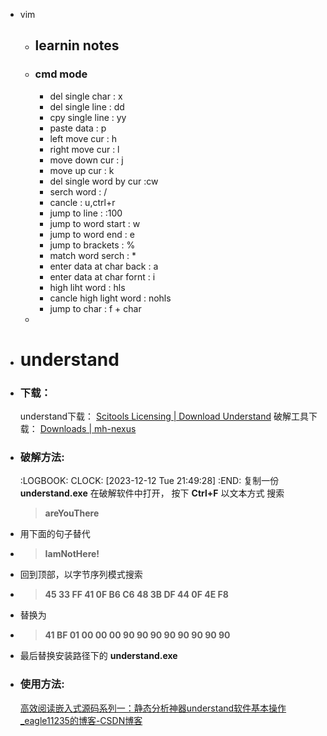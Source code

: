 - vim
	- ## learnin notes
	- ### cmd mode
		- del single char : x
		- del single line : dd
		- cpy single line : yy
		- paste data      : p
		- left move cur   : h
		- right move cur  : l
		- move down cur   : j
		- move up cur     : k
		- del single word by cur :cw
		- serch word      : /
		- cancle          : u,ctrl+r
		- jump to line    : :100
		- jump to word start : w
		- jump to word end   : e
		- jump to brackets   : %
		- match word serch   : *
		- enter data at char back : a
		- enter data at char fornt : i
		- high liht word  : hls
		- cancle high light word : nohls
		- jump to char    : f + char
	-
- # understand
- ### 下载：
  understand下载：
  [Scitools Licensing | Download Understand](https://licensing.scitools.com/download/thanks/Windows-64bit.exe)
  破解工具下载：
  [Downloads | mh-nexus](https://mh-nexus.de/en/downloads.php?product=HxD20)
- ### 破解方法:
  :LOGBOOK:
  CLOCK: [2023-12-12 Tue 21:49:28]
  :END:
  复制一份 __understand.exe__ 在破解软件中打开，  按下 **Ctrl+F**   以文本方式 搜索
  > __areYouThere__
- 用下面的句子替代
- >__IamNotHere!__
- 回到顶部，以字节序列模式搜索
- >**45 33 FF 41 0F B6 C6 48 3B DF 44 0F 4E F8**
- 替换为
- >**41 BF 01 00 00 00 90 90 90 90 90 90 90 90**
- 最后替换安装路径下的 __understand.exe__
- ### 使用方法:
  [高效阅读嵌入式源码系列一：静态分析神器understand软件基本操作_eagle11235的博客-CSDN博客](https://blog.csdn.net/eagle11235/article/details/125210975)